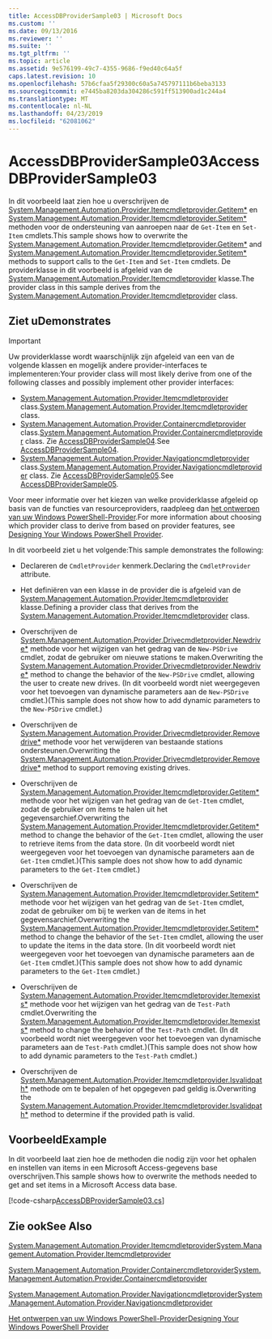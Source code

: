 ```yaml
---
title: AccessDBProviderSample03 | Microsoft Docs
ms.custom: ''
ms.date: 09/13/2016
ms.reviewer: ''
ms.suite: ''
ms.tgt_pltfrm: ''
ms.topic: article
ms.assetid: 9e576199-49c7-4355-9686-f9ed40c64a5f
caps.latest.revision: 10
ms.openlocfilehash: 57b6cfaa5f29300c60a5a745797111b6beba3133
ms.sourcegitcommit: e7445ba8203da304286c591ff513900ad1c244a4
ms.translationtype: MT
ms.contentlocale: nl-NL
ms.lasthandoff: 04/23/2019
ms.locfileid: "62081062"
---
```

# <a name="accessdbprovidersample03"></a><span data-ttu-id="57c63-102">AccessDBProviderSample03</span><span class="sxs-lookup"><span data-stu-id="57c63-102">AccessDBProviderSample03</span></span>

<span data-ttu-id="57c63-103">In dit voorbeeld laat zien hoe u overschrijven de [System.Management.Automation.Provider.Itemcmdletprovider.Getitem\*](/dotnet/api/System.Management.Automation.Provider.ItemCmdletProvider.GetItem) en [System.Management.Automation.Provider.Itemcmdletprovider.Setitem\*](/dotnet/api/System.Management.Automation.Provider.ItemCmdletProvider.SetItem) methoden voor de ondersteuning van aanroepen naar de `Get-Item` en `Set-Item` cmdlets.</span><span class="sxs-lookup"><span data-stu-id="57c63-103">This sample shows how to overwrite the [System.Management.Automation.Provider.Itemcmdletprovider.Getitem\*](/dotnet/api/System.Management.Automation.Provider.ItemCmdletProvider.GetItem) and [System.Management.Automation.Provider.Itemcmdletprovider.Setitem\*](/dotnet/api/System.Management.Automation.Provider.ItemCmdletProvider.SetItem) methods to support calls to the `Get-Item` and `Set-Item` cmdlets.</span></span> <span data-ttu-id="57c63-104">De providerklasse in dit voorbeeld is afgeleid van de [System.Management.Automation.Provider.Itemcmdletprovider](/dotnet/api/System.Management.Automation.Provider.ItemCmdletProvider) klasse.</span><span class="sxs-lookup"><span data-stu-id="57c63-104">The provider class in this sample derives from the [System.Management.Automation.Provider.Itemcmdletprovider](/dotnet/api/System.Management.Automation.Provider.ItemCmdletProvider) class.</span></span>

## <a name="demonstrates"></a><span data-ttu-id="57c63-105">Ziet u</span><span class="sxs-lookup"><span data-stu-id="57c63-105">Demonstrates</span></span>

> [!IMPORTANT]
> <span data-ttu-id="57c63-106">Uw providerklasse wordt waarschijnlijk zijn afgeleid van een van de volgende klassen en mogelijk andere provider-interfaces te implementeren:</span><span class="sxs-lookup"><span data-stu-id="57c63-106">Your provider class will most likely derive from one of the following classes and possibly implement other provider interfaces:</span></span>
>
> -   <span data-ttu-id="57c63-107">[System.Management.Automation.Provider.Itemcmdletprovider](/dotnet/api/System.Management.Automation.Provider.ItemCmdletProvider) class.</span><span class="sxs-lookup"><span data-stu-id="57c63-107">[System.Management.Automation.Provider.Itemcmdletprovider](/dotnet/api/System.Management.Automation.Provider.ItemCmdletProvider) class.</span></span>
> -   <span data-ttu-id="57c63-108">[System.Management.Automation.Provider.Containercmdletprovider](/dotnet/api/System.Management.Automation.Provider.ContainerCmdletProvider) class.</span><span class="sxs-lookup"><span data-stu-id="57c63-108">[System.Management.Automation.Provider.Containercmdletprovider](/dotnet/api/System.Management.Automation.Provider.ContainerCmdletProvider) class.</span></span> <span data-ttu-id="57c63-109">Zie [AccessDBProviderSample04](./accessdbprovidersample04.md).</span><span class="sxs-lookup"><span data-stu-id="57c63-109">See [AccessDBProviderSample04](./accessdbprovidersample04.md).</span></span>
> -   <span data-ttu-id="57c63-110">[System.Management.Automation.Provider.Navigationcmdletprovider](/dotnet/api/System.Management.Automation.Provider.NavigationCmdletProvider) class.</span><span class="sxs-lookup"><span data-stu-id="57c63-110">[System.Management.Automation.Provider.Navigationcmdletprovider](/dotnet/api/System.Management.Automation.Provider.NavigationCmdletProvider) class.</span></span> <span data-ttu-id="57c63-111">Zie [AccessDBProviderSample05](./accessdbprovidersample05.md).</span><span class="sxs-lookup"><span data-stu-id="57c63-111">See [AccessDBProviderSample05](./accessdbprovidersample05.md).</span></span>
>
> <span data-ttu-id="57c63-112">Voor meer informatie over het kiezen van welke providerklasse afgeleid op basis van de functies van resourceproviders, raadpleeg dan [het ontwerpen van uw Windows PowerShell-Provider](./provider-types.md).</span><span class="sxs-lookup"><span data-stu-id="57c63-112">For more information about choosing which provider class to derive from based on provider features, see [Designing Your Windows PowerShell Provider](./provider-types.md).</span></span>

<span data-ttu-id="57c63-113">In dit voorbeeld ziet u het volgende:</span><span class="sxs-lookup"><span data-stu-id="57c63-113">This sample demonstrates the following:</span></span>

- <span data-ttu-id="57c63-114">Declareren de `CmdletProvider` kenmerk.</span><span class="sxs-lookup"><span data-stu-id="57c63-114">Declaring the `CmdletProvider` attribute.</span></span>

- <span data-ttu-id="57c63-115">Het definiëren van een klasse in de provider die is afgeleid van de [System.Management.Automation.Provider.Itemcmdletprovider](/dotnet/api/System.Management.Automation.Provider.ItemCmdletProvider) klasse.</span><span class="sxs-lookup"><span data-stu-id="57c63-115">Defining a provider class that derives from the [System.Management.Automation.Provider.Itemcmdletprovider](/dotnet/api/System.Management.Automation.Provider.ItemCmdletProvider) class.</span></span>

- <span data-ttu-id="57c63-116">Overschrijven de [System.Management.Automation.Provider.Drivecmdletprovider.Newdrive\*](/dotnet/api/System.Management.Automation.Provider.DriveCmdletProvider.NewDrive) methode voor het wijzigen van het gedrag van de `New-PSDrive` cmdlet, zodat de gebruiker om nieuwe stations te maken.</span><span class="sxs-lookup"><span data-stu-id="57c63-116">Overwriting the [System.Management.Automation.Provider.Drivecmdletprovider.Newdrive\*](/dotnet/api/System.Management.Automation.Provider.DriveCmdletProvider.NewDrive) method to change the behavior of the `New-PSDrive` cmdlet, allowing the user to create new drives.</span></span> <span data-ttu-id="57c63-117">(In dit voorbeeld wordt niet weergegeven voor het toevoegen van dynamische parameters aan de `New-PSDrive` cmdlet.)</span><span class="sxs-lookup"><span data-stu-id="57c63-117">(This sample does not show how to add dynamic parameters to the `New-PSDrive` cmdlet.)</span></span>

- <span data-ttu-id="57c63-118">Overschrijven de [System.Management.Automation.Provider.Drivecmdletprovider.Removedrive\*](/dotnet/api/System.Management.Automation.Provider.DriveCmdletProvider.RemoveDrive) methode voor het verwijderen van bestaande stations ondersteunen.</span><span class="sxs-lookup"><span data-stu-id="57c63-118">Overwriting the [System.Management.Automation.Provider.Drivecmdletprovider.Removedrive\*](/dotnet/api/System.Management.Automation.Provider.DriveCmdletProvider.RemoveDrive) method to support removing existing drives.</span></span>

- <span data-ttu-id="57c63-119">Overschrijven de [System.Management.Automation.Provider.Itemcmdletprovider.Getitem\*](/dotnet/api/System.Management.Automation.Provider.ItemCmdletProvider.GetItem) methode voor het wijzigen van het gedrag van de `Get-Item` cmdlet, zodat de gebruiker om items te halen uit het gegevensarchief.</span><span class="sxs-lookup"><span data-stu-id="57c63-119">Overwriting the [System.Management.Automation.Provider.Itemcmdletprovider.Getitem\*](/dotnet/api/System.Management.Automation.Provider.ItemCmdletProvider.GetItem) method to change the behavior of the `Get-Item` cmdlet, allowing the user to retrieve items from the data store.</span></span> <span data-ttu-id="57c63-120">(In dit voorbeeld wordt niet weergegeven voor het toevoegen van dynamische parameters aan de `Get-Item` cmdlet.)</span><span class="sxs-lookup"><span data-stu-id="57c63-120">(This sample does not show how to add dynamic parameters to the `Get-Item` cmdlet.)</span></span>

- <span data-ttu-id="57c63-121">Overschrijven de [System.Management.Automation.Provider.Itemcmdletprovider.Setitem\*](/dotnet/api/System.Management.Automation.Provider.ItemCmdletProvider.SetItem) methode voor het wijzigen van het gedrag van de `Set-Item` cmdlet, zodat de gebruiker om bij te werken van de items in het gegevensarchief.</span><span class="sxs-lookup"><span data-stu-id="57c63-121">Overwriting the [System.Management.Automation.Provider.Itemcmdletprovider.Setitem\*](/dotnet/api/System.Management.Automation.Provider.ItemCmdletProvider.SetItem) method to change the behavior of the `Set-Item` cmdlet, allowing the user to update the items in the data store.</span></span> <span data-ttu-id="57c63-122">(In dit voorbeeld wordt niet weergegeven voor het toevoegen van dynamische parameters aan de `Get-Item` cmdlet.)</span><span class="sxs-lookup"><span data-stu-id="57c63-122">(This sample does not show how to add dynamic parameters to the `Get-Item` cmdlet.)</span></span>

- <span data-ttu-id="57c63-123">Overschrijven de [System.Management.Automation.Provider.Itemcmdletprovider.Itemexists\*](/dotnet/api/System.Management.Automation.Provider.ItemCmdletProvider.ItemExists) methode voor het wijzigen van het gedrag van de `Test-Path` cmdlet.</span><span class="sxs-lookup"><span data-stu-id="57c63-123">Overwriting the [System.Management.Automation.Provider.Itemcmdletprovider.Itemexists\*](/dotnet/api/System.Management.Automation.Provider.ItemCmdletProvider.ItemExists) method to change the behavior of the `Test-Path` cmdlet.</span></span> <span data-ttu-id="57c63-124">(In dit voorbeeld wordt niet weergegeven voor het toevoegen van dynamische parameters aan de `Test-Path` cmdlet.)</span><span class="sxs-lookup"><span data-stu-id="57c63-124">(This sample does not show how to add dynamic parameters to the `Test-Path` cmdlet.)</span></span>

- <span data-ttu-id="57c63-125">Overschrijven de [System.Management.Automation.Provider.Itemcmdletprovider.Isvalidpath\*](/dotnet/api/System.Management.Automation.Provider.ItemCmdletProvider.IsValidPath) methode om te bepalen of het opgegeven pad geldig is.</span><span class="sxs-lookup"><span data-stu-id="57c63-125">Overwriting the [System.Management.Automation.Provider.Itemcmdletprovider.Isvalidpath\*](/dotnet/api/System.Management.Automation.Provider.ItemCmdletProvider.IsValidPath) method to determine if the provided path is valid.</span></span>

## <a name="example"></a><span data-ttu-id="57c63-126">Voorbeeld</span><span class="sxs-lookup"><span data-stu-id="57c63-126">Example</span></span>

<span data-ttu-id="57c63-127">In dit voorbeeld laat zien hoe de methoden die nodig zijn voor het ophalen en instellen van items in een Microsoft Access-gegevens base overschrijven.</span><span class="sxs-lookup"><span data-stu-id="57c63-127">This sample shows how to overwrite the methods needed to get and set items in a Microsoft Access data base.</span></span>

[!code-csharp[AccessDBProviderSample03.cs](../../powershell-sdk-samples/SDK-2.0/csharp/AccessDBProviderSample06/AccessDBProviderSample06.cs#L11-L976 "AccessDBProviderSample03.cs")]

## <a name="see-also"></a><span data-ttu-id="57c63-128">Zie ook</span><span class="sxs-lookup"><span data-stu-id="57c63-128">See Also</span></span>

[<span data-ttu-id="57c63-129">System.Management.Automation.Provider.Itemcmdletprovider</span><span class="sxs-lookup"><span data-stu-id="57c63-129">System.Management.Automation.Provider.Itemcmdletprovider</span></span>](/dotnet/api/System.Management.Automation.Provider.ItemCmdletProvider)

[<span data-ttu-id="57c63-130">System.Management.Automation.Provider.Containercmdletprovider</span><span class="sxs-lookup"><span data-stu-id="57c63-130">System.Management.Automation.Provider.Containercmdletprovider</span></span>](/dotnet/api/System.Management.Automation.Provider.ContainerCmdletProvider)

[<span data-ttu-id="57c63-131">System.Management.Automation.Provider.Navigationcmdletprovider</span><span class="sxs-lookup"><span data-stu-id="57c63-131">System.Management.Automation.Provider.Navigationcmdletprovider</span></span>](/dotnet/api/System.Management.Automation.Provider.NavigationCmdletProvider)

[<span data-ttu-id="57c63-132">Het ontwerpen van uw Windows PowerShell-Provider</span><span class="sxs-lookup"><span data-stu-id="57c63-132">Designing Your Windows PowerShell Provider</span></span>](./provider-types.md)